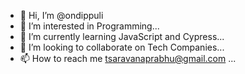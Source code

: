 - 👋 Hi, I’m @ondippuli
- 👀 I’m interested in Programming...
- 🌱 I’m currently learning JavaScript and Cypress...
- 💞️ I’m looking to collaborate on Tech Companies...
- 📫 How to reach me tsaravanaprabhu@gmail.com ...

<!---
ondippuli/ondippuli is a ✨ special ✨ repository because its `README.md` (this file) appears on your GitHub profile.
You can click the Preview link to take a look at your changes.
--->

